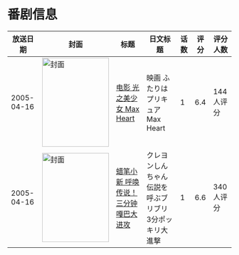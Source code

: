 # 番剧信息

|放送日期|封面|标题|日文标题|话数|评分|评分人数|
|---|---|---|---|---|---|---|
|2005-04-16|<img src="//lain.bgm.tv/pic/cover/c/b4/aa/4396_c2cmJ.jpg" alt="封面" style="width:150px;height:200px;object-fit:cover;">|[电影 光之美少女 Max Heart](https://bangumi.tv/subject/4396)|映画 ふたりはプリキュア Max Heart|1|6.4|144人评分|
|2005-04-16|<img src="//lain.bgm.tv/pic/cover/c/47/84/8993_V6ZSv.jpg" alt="封面" style="width:150px;height:200px;object-fit:cover;">|[蜡笔小新 呼唤传说！三分钟嘎巴大进攻](https://bangumi.tv/subject/8993)|クレヨンしんちゃん 伝説を呼ぶブリブリ 3分ポッキリ大進撃|1|6.6|340人评分|
